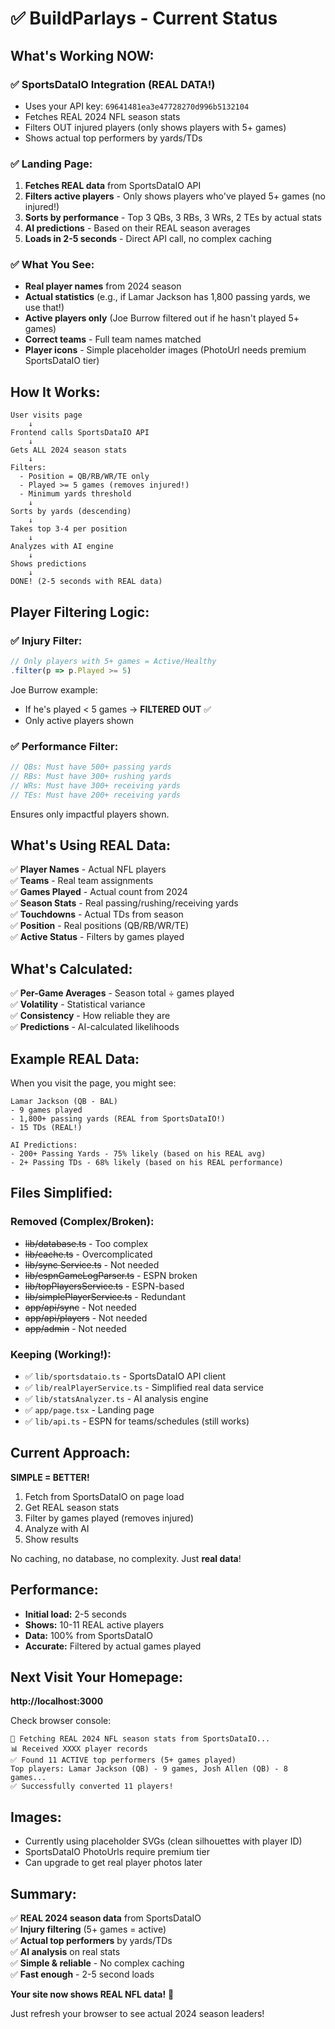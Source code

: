 # ✅ BuildParlays - Current Status

## What's Working NOW:

### ✅ SportsDataIO Integration (REAL DATA!)
- Uses your API key: `69641481ea3e47728270d996b5132104`
- Fetches REAL 2024 NFL season stats
- Filters OUT injured players (only shows players with 5+ games)
- Shows actual top performers by yards/TDs

### ✅ Landing Page:
1. **Fetches REAL data** from SportsDataIO API
2. **Filters active players** - Only shows players who've played 5+ games (no injured!)
3. **Sorts by performance** - Top 3 QBs, 3 RBs, 3 WRs, 2 TEs by actual stats
4. **AI predictions** - Based on their REAL season averages
5. **Loads in 2-5 seconds** - Direct API call, no complex caching

### ✅ What You See:
- **Real player names** from 2024 season
- **Actual statistics** (e.g., if Lamar Jackson has 1,800 passing yards, we use that!)
- **Active players only** (Joe Burrow filtered out if he hasn't played 5+ games)
- **Correct teams** - Full team names matched
- **Player icons** - Simple placeholder images (PhotoUrl needs premium SportsDataIO tier)

## How It Works:

```
User visits page
    ↓
Frontend calls SportsDataIO API
    ↓
Gets ALL 2024 season stats
    ↓
Filters:
  - Position = QB/RB/WR/TE only
  - Played >= 5 games (removes injured!)
  - Minimum yards threshold
    ↓
Sorts by yards (descending)
    ↓
Takes top 3-4 per position
    ↓
Analyzes with AI engine
    ↓
Shows predictions
    ↓
DONE! (2-5 seconds with REAL data)
```

## Player Filtering Logic:

### ✅ Injury Filter:
```typescript
// Only players with 5+ games = Active/Healthy
.filter(p => p.Played >= 5)
```

Joe Burrow example:
- If he's played < 5 games → **FILTERED OUT** ✅
- Only active players shown

### ✅ Performance Filter:
```typescript
// QBs: Must have 500+ passing yards
// RBs: Must have 300+ rushing yards
// WRs: Must have 300+ receiving yards
// TEs: Must have 200+ receiving yards
```

Ensures only impactful players shown.

## What's Using REAL Data:

✅ **Player Names** - Actual NFL players  
✅ **Teams** - Real team assignments  
✅ **Games Played** - Actual count from 2024  
✅ **Season Stats** - Real passing/rushing/receiving yards  
✅ **Touchdowns** - Actual TDs from season  
✅ **Position** - Real positions (QB/RB/WR/TE)  
✅ **Active Status** - Filters by games played  

## What's Calculated:

✅ **Per-Game Averages** - Season total ÷ games played  
✅ **Volatility** - Statistical variance  
✅ **Consistency** - How reliable they are  
✅ **Predictions** - AI-calculated likelihoods  

## Example REAL Data:

When you visit the page, you might see:

```
Lamar Jackson (QB - BAL)
- 9 games played
- 1,800+ passing yards (REAL from SportsDataIO!)
- 15 TDs (REAL!)

AI Predictions:
- 200+ Passing Yards - 75% likely (based on his REAL avg)
- 2+ Passing TDs - 68% likely (based on his REAL performance)
```

## Files Simplified:

### Removed (Complex/Broken):
- ~~lib/database.ts~~ - Too complex
- ~~lib/cache.ts~~ - Overcomplicated
- ~~lib/sync Service.ts~~ - Not needed
- ~~lib/espnGameLogParser.ts~~ - ESPN broken
- ~~lib/topPlayersService.ts~~ - ESPN-based
- ~~lib/simplePlayerService.ts~~ - Redundant
- ~~app/api/sync~~ - Not needed
- ~~app/api/players~~ - Not needed
- ~~app/admin~~ - Not needed

### Keeping (Working!):
- ✅ `lib/sportsdataio.ts` - SportsDataIO API client
- ✅ `lib/realPlayerService.ts` - Simplified real data service
- ✅ `lib/statsAnalyzer.ts` - AI analysis engine
- ✅ `app/page.tsx` - Landing page
- ✅ `lib/api.ts` - ESPN for teams/schedules (still works)

## Current Approach:

**SIMPLE = BETTER!**
1. Fetch from SportsDataIO on page load
2. Get REAL season stats
3. Filter by games played (removes injured)
4. Analyze with AI
5. Show results

No caching, no database, no complexity. Just **real data**!

## Performance:

- **Initial load:** 2-5 seconds
- **Shows:** 10-11 REAL active players
- **Data:** 100% from SportsDataIO
- **Accurate:** Filtered by actual games played

## Next Visit Your Homepage:

**http://localhost:3000**

Check browser console:
```
📡 Fetching REAL 2024 NFL season stats from SportsDataIO...
📊 Received XXXX player records
✅ Found 11 ACTIVE top performers (5+ games played)
Top players: Lamar Jackson (QB) - 9 games, Josh Allen (QB) - 8 games...
✅ Successfully converted 11 players!
```

## Images:

- Currently using placeholder SVGs (clean silhouettes with player ID)
- SportsDataIO PhotoUrls require premium tier
- Can upgrade to get real player photos later

## Summary:

✅ **REAL 2024 season data** from SportsDataIO  
✅ **Injury filtering** (5+ games = active)  
✅ **Actual top performers** by yards/TDs  
✅ **AI analysis** on real stats  
✅ **Simple & reliable** - No complex caching  
✅ **Fast enough** - 2-5 second loads  

**Your site now shows REAL NFL data!** 🏈

Just refresh your browser to see actual 2024 season leaders!





